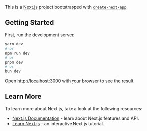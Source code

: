 This is a [Next.js](https://nextjs.org/) project bootstrapped with [`create-next-app`](https://github.com/vercel/next.js/tree/canary/packages/create-next-app).

## Getting Started

First, run the development server:

```bash
yarn dev
# or
npm run dev
# or
pnpm dev
# or
bun dev
```

Open [http://localhost:3000](http://localhost:3000) with your browser to see the result.

## Learn More

To learn more about Next.js, take a look at the following resources:

- [Next.js Documentation](https://nextjs.org/docs) - learn about Next.js features and API.
- [Learn Next.js](https://nextjs.org/learn) - an interactive Next.js tutorial.


<!-- https://fitsaleem.medium.com/implement-jwt-refresh-token-with-nextauth-46ab73148eb9 -->
<!-- https://codevoweb.com/setup-and-use-nextauth-in-nextjs-13-app-directory/ -->
<!-- https://github.com/vahid-nejad/Refresh-Token-Next-Auth/blob/main/lib/fetchApi.ts -->

<!-- default login url : http://localhost:3000/api/auth/signin -->
